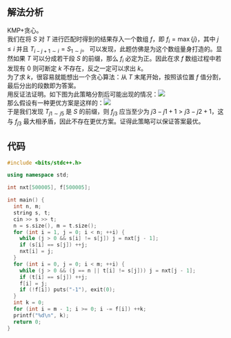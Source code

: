 ## 解法分析
KMP+贪心。  
我们在将 $S$ 对 $T$ 进行匹配时得到的结果存入一个数组 $f$，即 $f_i=\max\{j\}$，其中 $j\le i$ 并且 $T_{i-j+1\sim i}=S_{1\sim j}$。
可以发现，此题仿佛是为这个数组量身打造的。显然如果 $T$ 可以分成若干段 $S$ 的前缀，那么 $f_i$ 必定为正。因此在求 $f$ 数组过程中若发现有 $0$ 则可断定 $k$ 不存在，反之一定可以求出 $k$。  
为了求 $k$，很容易就能想出一个贪心算法：从 $T$ 末尾开始，按照该位置 $f$ 值分割，最后分出的段数即为答案。  
用反证法证明。如下图为此策略分割后可能出现的情况：![](https://cdn.luogu.com.cn/upload/image_hosting/bu20r0fu.png)  
那么假设有一种更优方案是这样的：![](https://cdn.luogu.com.cn/upload/image_hosting/pi5l4nen.png)  
于是我们发现 $T_{j1\sim j5}$ 是 $S$ 的前缀，则 $f_{j3}$ 应当至少为 $j3-j1+1>j3-j2+1$，这与 $f_{j3}$ 最大相矛盾，因此不存在更优方案。证得此策略可以保证答案最优。
## 代码
```cpp
#include <bits/stdc++.h>

using namespace std;

int nxt[500005], f[500005];

int main() {
  int n, m;
  string s, t;
  cin >> s >> t;
  n = s.size(), m = t.size();
  for (int i = 1, j = 0; i < n; ++i) {
    while (j > 0 && s[i] != s[j]) j = nxt[j - 1];
    if (s[i] == s[j]) ++j;
    nxt[i] = j;
  }
  for (int i = 0, j = 0; i < m; ++i) {
    while (j > 0 && (j == n || t[i] != s[j])) j = nxt[j - 1];
    if (t[i] == s[j]) ++j;
    f[i] = j;
    if (!f[i]) puts("-1"), exit(0);
  }
  int k = 0;
  for (int i = m - 1; i >= 0; i -= f[i]) ++k;
  printf("%d\n", k);
  return 0;
}
```